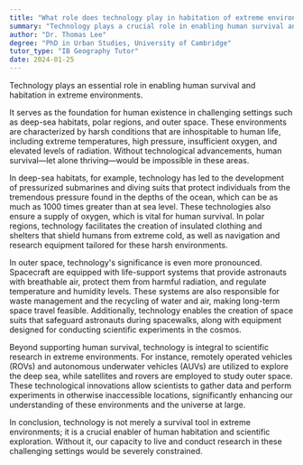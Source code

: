 ```yaml
---
title: "What role does technology play in habitation of extreme environments?"
summary: "Technology plays a crucial role in enabling human survival and habitation in extreme environments."
author: "Dr. Thomas Lee"
degree: "PhD in Urban Studies, University of Cambridge"
tutor_type: "IB Geography Tutor"
date: 2024-01-25
---
```


Technology plays an essential role in enabling human survival and habitation in extreme environments.

It serves as the foundation for human existence in challenging settings such as deep-sea habitats, polar regions, and outer space. These environments are characterized by harsh conditions that are inhospitable to human life, including extreme temperatures, high pressure, insufficient oxygen, and elevated levels of radiation. Without technological advancements, human survival—let alone thriving—would be impossible in these areas.

In deep-sea habitats, for example, technology has led to the development of pressurized submarines and diving suits that protect individuals from the tremendous pressure found in the depths of the ocean, which can be as much as $1000$ times greater than at sea level. These technologies also ensure a supply of oxygen, which is vital for human survival. In polar regions, technology facilitates the creation of insulated clothing and shelters that shield humans from extreme cold, as well as navigation and research equipment tailored for these harsh environments.

In outer space, technology's significance is even more pronounced. Spacecraft are equipped with life-support systems that provide astronauts with breathable air, protect them from harmful radiation, and regulate temperature and humidity levels. These systems are also responsible for waste management and the recycling of water and air, making long-term space travel feasible. Additionally, technology enables the creation of space suits that safeguard astronauts during spacewalks, along with equipment designed for conducting scientific experiments in the cosmos.

Beyond supporting human survival, technology is integral to scientific research in extreme environments. For instance, remotely operated vehicles (ROVs) and autonomous underwater vehicles (AUVs) are utilized to explore the deep sea, while satellites and rovers are employed to study outer space. These technological innovations allow scientists to gather data and perform experiments in otherwise inaccessible locations, significantly enhancing our understanding of these environments and the universe at large.

In conclusion, technology is not merely a survival tool in extreme environments; it is a crucial enabler of human habitation and scientific exploration. Without it, our capacity to live and conduct research in these challenging settings would be severely constrained.
    
